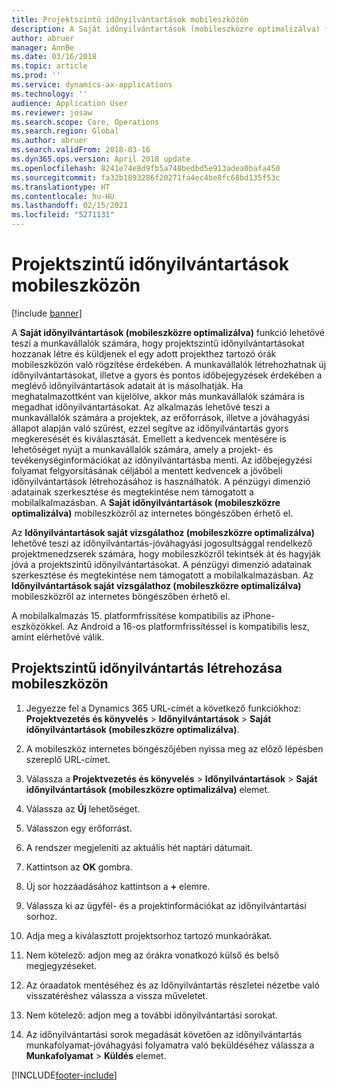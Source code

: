 ```yaml
---
title: Projektszintű időnyilvántartások mobileszközön
description: A Saját időnyilvántartások (mobileszközre optimalizálva) funkció lehetővé teszi a munkavállalók számára, hogy projektszintű időnyilvántartásokat hozzanak létre és küldjenek el egy adott projekthez tartozó órák mobileszközön való rögzítése érdekében.
author: abruer
manager: AnnBe
ms.date: 03/16/2018
ms.topic: article
ms.prod: ''
ms.service: dynamics-ax-applications
ms.technology: ''
audience: Application User
ms.reviewer: josaw
ms.search.scope: Core, Operations
ms.search.region: Global
ms.author: abruer
ms.search.validFrom: 2018-03-16
ms.dyn365.ops.version: April 2018 update
ms.openlocfilehash: 8241e74e8d9fb5a748bedbd5e913adea0bafa450
ms.sourcegitcommit: fa32b1893286f20271fa4ec4be8fc68bd135f53c
ms.translationtype: HT
ms.contentlocale: hu-HU
ms.lasthandoff: 02/15/2021
ms.locfileid: "5271131"
---
```

# <a name="project-timesheets-on-a-mobile-device"></a>Projektszintű időnyilvántartások mobileszközön

[!include [banner](../includes/banner.md)]

A **Saját időnyilvántartások (mobileszközre optimalizálva)** funkció lehetővé teszi a munkavállalók számára, hogy projektszintű időnyilvántartásokat hozzanak létre és küldjenek el egy adott projekthez tartozó órák mobileszközön való rögzítése érdekében. A munkavállalók létrehozhatnak új időnyilvántartásokat, illetve a gyors és pontos időbejegyzések érdekében a meglévő időnyilvántartások adatait át is másolhatják. Ha meghatalmazottként van kijelölve, akkor más munkavállalók számára is megadhat időnyilvántartásokat. Az alkalmazás lehetővé teszi a munkavállalók számára a projektek, az erőforrások, illetve a jóváhagyási állapot alapján való szűrést, ezzel segítve az időnyilvántartás gyors megkeresését és kiválasztását. Emellett a kedvencek mentésére is lehetőséget nyújt a munkavállalók számára, amely a projekt- és tevékenységinformációkat az időnyilvántartásba menti. Az időbejegyzési folyamat felgyorsításának céljából a mentett kedvencek a jövőbeli időnyilvántartások létrehozásához is használhatók. A pénzügyi dimenzió adatainak szerkesztése és megtekintése nem támogatott a mobilalkalmazásban. A **Saját időnyilvántartások (mobileszközre optimalizálva)** mobileszközről az internetes böngészőben érhető el.

Az **Időnyilvántartások saját vizsgálathoz (mobileszközre optimalizálva)** lehetővé teszi az időnyilvántartás-jóváhagyási jogosultsággal rendelkező projektmenedzserek számára, hogy mobileszközről tekintsék át és hagyják jóvá a projektszintű időnyilvántartásokat. A pénzügyi dimenzió adatainak szerkesztése és megtekintése nem támogatott a mobilalkalmazásban. Az **Időnyilvántartások saját vizsgálathoz (mobileszközre optimalizálva)** mobileszközről az internetes böngészőben érhető el.

A mobilalkalmazás 15. platformfrissítése kompatibilis az iPhone-eszközökkel.
Az Android a 16-os platformfrissítéssel is kompatibilis lesz, amint elérhetővé válik.

## <a name="create-a-project-timesheet-on-your-mobile-device"></a>Projektszintű időnyilvántartás létrehozása mobileszközön

1.  Jegyezze fel a Dynamics 365 URL-címét a következő funkciókhoz: **Projektvezetés és könyvelés** \> **Időnyilvántartások** \> **Saját időnyilvántartások (mobileszközre optimalizálva)**.

2.  A mobileszköz internetes böngészőjében nyissa meg az előző lépésben szereplő URL-címet.
 
3.  Válassza a **Projektvezetés és könyvelés** \> **Időnyilvántartások** \> **Saját időnyilvántartások (mobileszközre optimalizálva)** elemet.

4.  Válassza az **Új** lehetőséget.

5.  Válasszon egy erőforrást.

6.  A rendszer megjeleníti az aktuális hét naptári dátumait.

7.  Kattintson az **OK** gombra.

8.  Új sor hozzáadásához kattintson a **+** elemre.

9.  Válassza ki az ügyfél- és a projektinformációkat az időnyilvántartási sorhoz.

10. Adja meg a kiválasztott projektsorhoz tartozó munkaórákat.

11. Nem kötelező: adjon meg az órákra vonatkozó külső és belső megjegyzéseket.

12. Az óraadatok mentéséhez és az Időnyilvántartás részletei nézetbe való visszatéréshez válassza a vissza műveletet.

13. Nem kötelező: adjon meg a további időnyilvántartási sorokat.

14. Az időnyilvántartási sorok megadását követően az időnyilvántartás munkafolyamat-jóváhagyási folyamatra való beküldéséhez válassza a **Munkafolyamat** \> **Küldés** elemet.


[!INCLUDE[footer-include](../includes/footer-banner.md)]